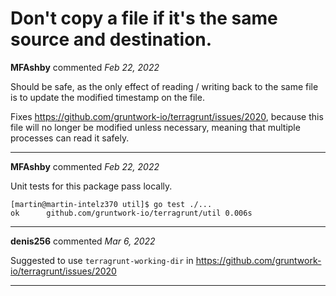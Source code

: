 # Don't copy a file if it's the same source and destination.

**MFAshby** commented *Feb 22, 2022*

Should be safe, as the only effect of reading / writing back to the same file is to update the modified timestamp on the file.

Fixes https://github.com/gruntwork-io/terragrunt/issues/2020, because this file will no longer be modified unless necessary, meaning that multiple processes can read it safely.
<br />
***


**MFAshby** commented *Feb 22, 2022*

Unit tests for this package pass locally.
```
[martin@martin-intelz370 util]$ go test ./...
ok  	github.com/gruntwork-io/terragrunt/util	0.006s
```
***

**denis256** commented *Mar 6, 2022*

Suggested to use `terragrunt-working-dir` in https://github.com/gruntwork-io/terragrunt/issues/2020
***

